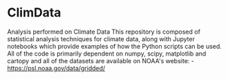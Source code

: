 # ClimData
Analysis performed on Climate Data
This repository is composed of statistical analysis techniques for climate data, along with Jupyter notebooks which provide examples of how the Python scripts can be used. All of the code is primarily dependent on numpy, scipy, matplotlib and cartopy and all of the datasets are available on NOAA's website:
-https://psl.noaa.gov/data/gridded/
